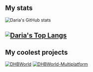 ## My stats

![Daria's GitHub stats](https://github-readme-stats.vercel.app/api?username=dk1553&custom_title=Daria%27s%20GitHub%20Statistics&title_color=4e7314)

[![Daria's Top Langs](https://github-readme-stats.vercel.app/api/top-langs/?username=dk1553&title_color=239fcc)](https://github.com/dk1553)
---
## My coolest projects
[![DHBWorld](https://github-stats.blitzdose.de/pin/?username=inFumumVerti&&repo=DHBWorld&theme=graywhite&title_color=bd191e)](https://github.com/inFumumVerti/DHBWorld)
[![DHBWorld-Multiplatform](https://github-stats.blitzdose.de/pin/?username=inFumumVerti&&repo=DHBWorld&theme=graywhite&title_color=754cd4)](https://github.com/blitzdose/DHBWorldMultiplatform)
